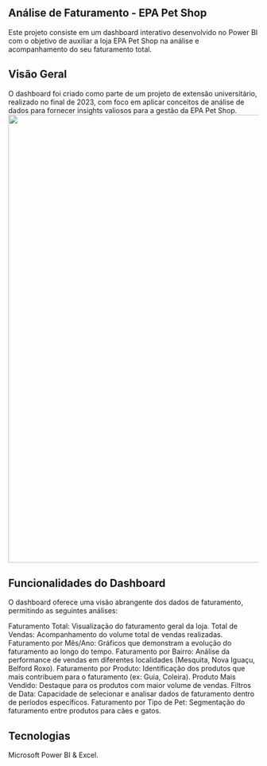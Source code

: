 ## Análise de Faturamento - EPA Pet Shop
Este projeto consiste em um dashboard interativo desenvolvido no Power BI com o objetivo de auxiliar a loja EPA Pet Shop na análise e acompanhamento do seu faturamento total.

## Visão Geral
O dashboard foi criado como parte de um projeto de extensão universitário, realizado no final de 2023, com foco em aplicar conceitos de análise de dados para fornecer insights valiosos para a gestão da EPA Pet Shop.
<img src="https://github.com/user-attachments/assets/e0390908-ea59-484c-ad52-5df8e9f19aa2" width=900/>

## Funcionalidades do Dashboard
O dashboard oferece uma visão abrangente dos dados de faturamento, permitindo as seguintes análises:

Faturamento Total: Visualização do faturamento geral da loja.
Total de Vendas: Acompanhamento do volume total de vendas realizadas.
Faturamento por Mês/Ano: Gráficos que demonstram a evolução do faturamento ao longo do tempo.
Faturamento por Bairro: Análise da performance de vendas em diferentes localidades (Mesquita, Nova Iguaçu, Belford Roxo).
Faturamento por Produto: Identificação dos produtos que mais contribuem para o faturamento (ex: Guia, Coleira).
Produto Mais Vendido: Destaque para os produtos com maior volume de vendas.
Filtros de Data: Capacidade de selecionar e analisar dados de faturamento dentro de períodos específicos.
Faturamento por Tipo de Pet: Segmentação do faturamento entre produtos para cães e gatos.

## Tecnologias
Microsoft Power BI & Excel.
